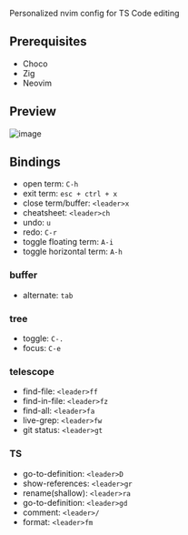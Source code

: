Personalized nvim config for TS Code editing


## Prerequisites
- Choco
- Zig
- Neovim

## Preview

![image](https://github.com/GustavEikaas/nvim-config/assets/46537983/d0ee4e05-8ba1-43f7-8da3-e43a8c7c3e12)

## Bindings

- open term: `C-h`
- exit term: `esc + ctrl + x`
- close term/buffer: `<leader>x`
- cheatsheet: `<leader>ch`
- undo: `u` 
- redo: `C-r`
- toggle floating term: `A-i`
- toggle horizontal term: `A-h`

### buffer

- alternate: `tab` 

### tree

- toggle: `C-.`
- focus: `C-e`

### telescope

- find-file: `<leader>ff`
- find-in-file: `<leader>fz`
- find-all: `<leader>fa`
- live-grep: `<leader>fw`
- git status: `<leader>gt`

### TS 

- go-to-definition: `<leader>D`
- show-references:  `<leader>gr`
- rename(shallow): `<leader>ra`
- go-to-definition: `<leader>gd`
- comment: `<leader>/`
- format: `<leader>fm`


